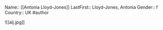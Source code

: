 Name:: [[Antonia Lloyd-Jones]]
LastFirst:: Lloyd-Jones, Antonia
Gender:: f
Country:: UK
#author

![[alj.jpg]]